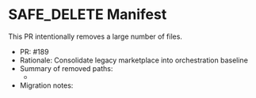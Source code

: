 # SAFE_DELETE Manifest

This PR intentionally removes a large number of files.

- PR: #189
- Rationale: Consolidate legacy marketplace into orchestration baseline
- Summary of removed paths:
  - <list high-level dirs>
- Migration notes: <how functionality is replaced>
